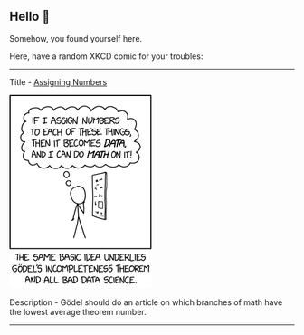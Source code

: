 ## Hello 👀

Somehow, you found yourself here.

Here, have a random XKCD comic for your troubles:

-----------------------------------

Title - [Assigning Numbers](https://xkcd.com/2610)

![Assigning Numbers](./random_comic.png)

Description - Gödel should do an article on which branches of math have the lowest average theorem number.

-----------------------------------